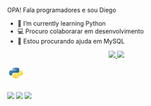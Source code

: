 OPA! Fala programadores e sou Diego 
- 🌱 I’m currently learning Python
- 💻 Procuro colaborarar em desenvolvimento 
- 🤔 Estou procurando ajuda em MySQL


<div align="center">

 <a href="https://github.com/Diego-Ryan">
  <img height="180em" src="https://github-readme-stats.vercel.app/api?username=Diego-Ryan&show_icons=true&theme=dark&include_all_commits=true&count_private=true"/>
  <img height="180em" src="https://github-readme-stats.vercel.app/api/top-langs/?username=Diego-Ryan&layout=compact&langs_count=7&theme=dark"/>
 </div>

       
 
<div style="display: inline_block"><br>
  <img align="center" alt="Diego-Python" height="30" width="40" src="https://raw.githubusercontent.com/devicons/devicon/master/icons/python/python-original.svg">
 
 
 
 </div>
 
 ##
 
 
 
<a href="https://instagram.com/diegoryaan" target="_blank"><img src="https://img.shields.io/badge/-Instagram-%23E4405F?style=for-the-badge&logo=instagram&logoColor=white" target="_blank"></a>
<a href="https://www.linkedin.com/in/diego-ryan-73943b1a6" target="_blank"><img src="https://img.shields.io/badge/-LinkedIn-%230077B5?style=for-the-badge&logo=linkedin&logoColor=white" target="_blank"></a>
<a href = "mailto:diegoxriam@gmail.com"><img src="https://img.shields.io/badge/-Gmail-%23333?style=for-the-badge&logo=gmail&logoColor=white" target="_blank"></a>

 
 

 

  
